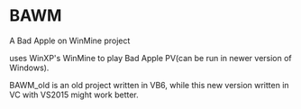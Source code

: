 # BAWM
A Bad Apple on WinMine project
<p>uses WinXP's WinMine to play Bad Apple PV(can be run in newer version of Windows).</p>
<p>BAWM_old is an old project written in VB6, while this new version written in VC with VS2015 might work better.</p>
